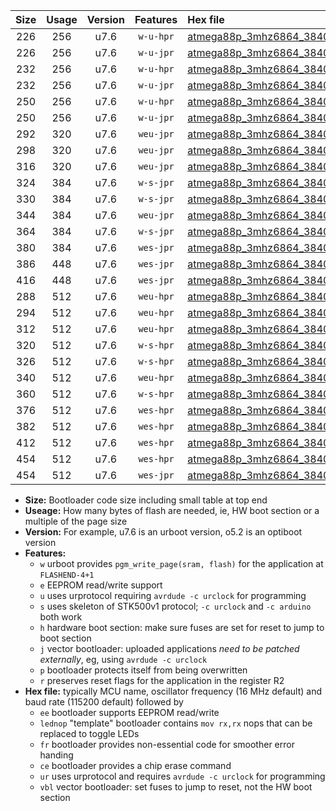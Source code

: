 |Size|Usage|Version|Features|Hex file|
|:-:|:-:|:-:|:-:|:--|
|226|256|u7.6|`w-u-hpr`|[atmega88p_3mhz6864_38400bps_ur.hex](https://raw.githubusercontent.com/stefanrueger/urboot/main//atmega88p_3mhz6864_38400bps_ur.hex)|
|226|256|u7.6|`w-u-jpr`|[atmega88p_3mhz6864_38400bps_ur_vbl.hex](https://raw.githubusercontent.com/stefanrueger/urboot/main//atmega88p_3mhz6864_38400bps_ur_vbl.hex)|
|232|256|u7.6|`w-u-hpr`|[atmega88p_3mhz6864_38400bps_lednop_ur.hex](https://raw.githubusercontent.com/stefanrueger/urboot/main//atmega88p_3mhz6864_38400bps_lednop_ur.hex)|
|232|256|u7.6|`w-u-jpr`|[atmega88p_3mhz6864_38400bps_lednop_ur_vbl.hex](https://raw.githubusercontent.com/stefanrueger/urboot/main//atmega88p_3mhz6864_38400bps_lednop_ur_vbl.hex)|
|250|256|u7.6|`w-u-hpr`|[atmega88p_3mhz6864_38400bps_lednop_fr_ur.hex](https://raw.githubusercontent.com/stefanrueger/urboot/main//atmega88p_3mhz6864_38400bps_lednop_fr_ur.hex)|
|250|256|u7.6|`w-u-jpr`|[atmega88p_3mhz6864_38400bps_lednop_fr_ur_vbl.hex](https://raw.githubusercontent.com/stefanrueger/urboot/main//atmega88p_3mhz6864_38400bps_lednop_fr_ur_vbl.hex)|
|292|320|u7.6|`weu-jpr`|[atmega88p_3mhz6864_38400bps_ee_ur_vbl.hex](https://raw.githubusercontent.com/stefanrueger/urboot/main//atmega88p_3mhz6864_38400bps_ee_ur_vbl.hex)|
|298|320|u7.6|`weu-jpr`|[atmega88p_3mhz6864_38400bps_ee_lednop_ur_vbl.hex](https://raw.githubusercontent.com/stefanrueger/urboot/main//atmega88p_3mhz6864_38400bps_ee_lednop_ur_vbl.hex)|
|316|320|u7.6|`weu-jpr`|[atmega88p_3mhz6864_38400bps_ee_lednop_fr_ur_vbl.hex](https://raw.githubusercontent.com/stefanrueger/urboot/main//atmega88p_3mhz6864_38400bps_ee_lednop_fr_ur_vbl.hex)|
|324|384|u7.6|`w-s-jpr`|[atmega88p_3mhz6864_38400bps_vbl.hex](https://raw.githubusercontent.com/stefanrueger/urboot/main//atmega88p_3mhz6864_38400bps_vbl.hex)|
|330|384|u7.6|`w-s-jpr`|[atmega88p_3mhz6864_38400bps_lednop_vbl.hex](https://raw.githubusercontent.com/stefanrueger/urboot/main//atmega88p_3mhz6864_38400bps_lednop_vbl.hex)|
|344|384|u7.6|`weu-jpr`|[atmega88p_3mhz6864_38400bps_ee_lednop_fr_ce_ur_vbl.hex](https://raw.githubusercontent.com/stefanrueger/urboot/main//atmega88p_3mhz6864_38400bps_ee_lednop_fr_ce_ur_vbl.hex)|
|364|384|u7.6|`w-s-jpr`|[atmega88p_3mhz6864_38400bps_lednop_fr_vbl.hex](https://raw.githubusercontent.com/stefanrueger/urboot/main//atmega88p_3mhz6864_38400bps_lednop_fr_vbl.hex)|
|380|384|u7.6|`wes-jpr`|[atmega88p_3mhz6864_38400bps_ee_vbl.hex](https://raw.githubusercontent.com/stefanrueger/urboot/main//atmega88p_3mhz6864_38400bps_ee_vbl.hex)|
|386|448|u7.6|`wes-jpr`|[atmega88p_3mhz6864_38400bps_ee_lednop_vbl.hex](https://raw.githubusercontent.com/stefanrueger/urboot/main//atmega88p_3mhz6864_38400bps_ee_lednop_vbl.hex)|
|416|448|u7.6|`wes-jpr`|[atmega88p_3mhz6864_38400bps_ee_lednop_fr_vbl.hex](https://raw.githubusercontent.com/stefanrueger/urboot/main//atmega88p_3mhz6864_38400bps_ee_lednop_fr_vbl.hex)|
|288|512|u7.6|`weu-hpr`|[atmega88p_3mhz6864_38400bps_ee_ur.hex](https://raw.githubusercontent.com/stefanrueger/urboot/main//atmega88p_3mhz6864_38400bps_ee_ur.hex)|
|294|512|u7.6|`weu-hpr`|[atmega88p_3mhz6864_38400bps_ee_lednop_ur.hex](https://raw.githubusercontent.com/stefanrueger/urboot/main//atmega88p_3mhz6864_38400bps_ee_lednop_ur.hex)|
|312|512|u7.6|`weu-hpr`|[atmega88p_3mhz6864_38400bps_ee_lednop_fr_ur.hex](https://raw.githubusercontent.com/stefanrueger/urboot/main//atmega88p_3mhz6864_38400bps_ee_lednop_fr_ur.hex)|
|320|512|u7.6|`w-s-hpr`|[atmega88p_3mhz6864_38400bps.hex](https://raw.githubusercontent.com/stefanrueger/urboot/main//atmega88p_3mhz6864_38400bps.hex)|
|326|512|u7.6|`w-s-hpr`|[atmega88p_3mhz6864_38400bps_lednop.hex](https://raw.githubusercontent.com/stefanrueger/urboot/main//atmega88p_3mhz6864_38400bps_lednop.hex)|
|340|512|u7.6|`weu-hpr`|[atmega88p_3mhz6864_38400bps_ee_lednop_fr_ce_ur.hex](https://raw.githubusercontent.com/stefanrueger/urboot/main//atmega88p_3mhz6864_38400bps_ee_lednop_fr_ce_ur.hex)|
|360|512|u7.6|`w-s-hpr`|[atmega88p_3mhz6864_38400bps_lednop_fr.hex](https://raw.githubusercontent.com/stefanrueger/urboot/main//atmega88p_3mhz6864_38400bps_lednop_fr.hex)|
|376|512|u7.6|`wes-hpr`|[atmega88p_3mhz6864_38400bps_ee.hex](https://raw.githubusercontent.com/stefanrueger/urboot/main//atmega88p_3mhz6864_38400bps_ee.hex)|
|382|512|u7.6|`wes-hpr`|[atmega88p_3mhz6864_38400bps_ee_lednop.hex](https://raw.githubusercontent.com/stefanrueger/urboot/main//atmega88p_3mhz6864_38400bps_ee_lednop.hex)|
|412|512|u7.6|`wes-hpr`|[atmega88p_3mhz6864_38400bps_ee_lednop_fr.hex](https://raw.githubusercontent.com/stefanrueger/urboot/main//atmega88p_3mhz6864_38400bps_ee_lednop_fr.hex)|
|454|512|u7.6|`wes-hpr`|[atmega88p_3mhz6864_38400bps_ee_lednop_fr_ce.hex](https://raw.githubusercontent.com/stefanrueger/urboot/main//atmega88p_3mhz6864_38400bps_ee_lednop_fr_ce.hex)|
|454|512|u7.6|`wes-jpr`|[atmega88p_3mhz6864_38400bps_ee_lednop_fr_ce_vbl.hex](https://raw.githubusercontent.com/stefanrueger/urboot/main//atmega88p_3mhz6864_38400bps_ee_lednop_fr_ce_vbl.hex)|

- **Size:** Bootloader code size including small table at top end
- **Useage:** How many bytes of flash are needed, ie, HW boot section or a multiple of the page size
- **Version:** For example, u7.6 is an urboot version, o5.2 is an optiboot version
- **Features:**
  + `w` urboot provides `pgm_write_page(sram, flash)` for the application at `FLASHEND-4+1`
  + `e` EEPROM read/write support
  + `u` uses urprotocol requiring `avrdude -c urclock` for programming
  + `s` uses skeleton of STK500v1 protocol; `-c urclock` and `-c arduino` both work
  + `h` hardware boot section: make sure fuses are set for reset to jump to boot section
  + `j` vector bootloader: uploaded applications *need to be patched externally*, eg, using `avrdude -c urclock`
  + `p` bootloader protects itself from being overwritten
  + `r` preserves reset flags for the application in the register R2
- **Hex file:** typically MCU name, oscillator frequency (16 MHz default) and baud rate (115200 default) followed by
  + `ee` bootloader supports EEPROM read/write
  + `lednop` "template" bootloader contains `mov rx,rx` nops that can be replaced to toggle LEDs
  + `fr` bootloader provides non-essential code for smoother error handing
  + `ce` bootloader provides a chip erase command
  + `ur` uses urprotocol and requires `avrdude -c urclock` for programming
  + `vbl` vector bootloader: set fuses to jump to reset, not the HW boot section
